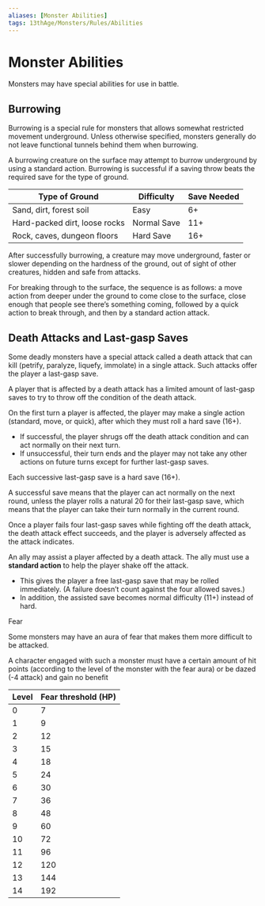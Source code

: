 ```yaml
---
aliases: [Monster Abilities]
tags: 13thAge/Monsters/Rules/Abilities
---
```

# Monster Abilities

Monsters may have special abilities for use in battle.

## Burrowing
Burrowing is a special rule for monsters that allows somewhat restricted movement underground. Unless otherwise specified, monsters generally do not leave functional tunnels behind them when burrowing.

A burrowing creature on the surface may attempt to burrow underground by using a standard action. Burrowing is successful if a saving throw beats the required save for the type of ground.

| __Type of Ground__            | __Difficulty__ | __Save Needed__ |
| ----------------------------- | -------------- | --------------- |
| Sand, dirt, forest soil       | Easy           | 6+              |
| Hard-packed dirt, loose rocks | Normal Save    | 11+             |
| Rock, caves, dungeon floors   | Hard Save      | 16+                |

After successfully burrowing, a creature may move underground, faster or slower depending on the hardness of the ground, out of sight of other creatures, hidden and safe from attacks.

For breaking through to the surface, the sequence is as follows: a move action from deeper under the ground to come close to the surface, close enough that people see there’s something coming, followed by a quick action to break through, and then by a standard action attack.

## Death Attacks and Last-gasp Saves
Some deadly monsters have a special attack called a death attack that can kill (petrify, paralyze, liquefy, immolate) in a single attack. Such attacks offer the player a last-gasp save.

A player that is affected by a death attack has a limited amount of last-gasp saves to try to throw off the condition of the death attack. 

On the first turn a player is affected, the player may make a single action (standard, move, or quick), after which they must roll a hard save (16+). 

- If successful, the player shrugs off the death attack condition and can act normally on their next turn. 
- If unsuccessful, their turn ends and the player may not take any other actions on future turns except for further last-gasp saves. 

Each successive last-gasp save is a hard save (16+). 

A successful save means that the player can act normally on the next round, unless the player rolls a natural 20 for their last-gasp save, which means that the player can take their turn normally in the current round.

Once a player fails four last-gasp saves while fighting off the death attack, the death attack effect succeeds, and the player is adversely affected as the attack indicates.

An ally may assist a player affected by a death attack. The ally must use a __standard action__ to help the player shake off the attack. 

- This gives the player a free last-gasp save that may be rolled immediately. (A failure doesn’t count against the four allowed saves.) 
- In addition, the assisted save becomes normal difficulty (11+) instead of hard.


Fear

Some monsters may have an aura of fear that makes them more difficult to be attacked.

A character engaged with such a monster must have a certain amount of hit points (according to the level of the monster with the fear aura) or be dazed (-4 attack) and gain no benefit

| **Level** | **Fear threshold (HP)** |
|-------|---------------------|
| 0     | 7                   |
| 1     | 9                   |
| 2     | 12                  |
| 3     | 15                  |
| 4     | 18                  |
| 5     | 24                  |
| 6     | 30                  |
| 7     | 36                  |
| 8     | 48                  |
| 9     | 60                  |
| 10    | 72                  |
| 11    | 96                  |
| 12    | 120                 |
| 13    | 144                 |
| 14    | 192                 |